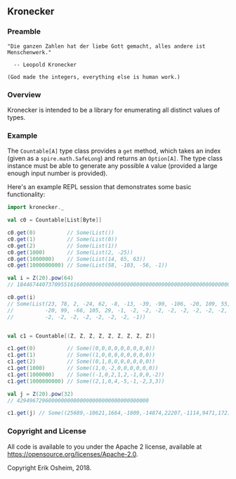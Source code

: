 ## Kronecker

### Preamble

```
"Die ganzen Zahlen hat der liebe Gott gemacht, alles andere ist Menschenwerk."

  -- Leopold Kronecker

(God made the integers, everything else is human work.)
```

### Overview

Kronecker is intended to be a library for enumerating all distinct
values of types.

### Example

The `Countable[A]` type class provides a `get` method, which takes an
index (given as a `spire.math.SafeLong`) and returns an `Option[A]`.
The type class instance must be able to generate any possible `A`
value (provided a large enough input number is provided).

Here's an example REPL session that demonstrates some basic
functionality:

```scala
import kronecker._

val c0 = Countable[List[Byte]]

c0.get(0)          // Some(List())
c0.get(1)          // Some(List(0))
c0.get(2)          // Some(List(1))
c0.get(1000)       // Some(List(2, -25))
c0.get(1000000)    // Some(List(14, 65, 63))
c0.get(1000000000) // Some(List(58, -103, -56, -1))

val i = Z(20).pow(64)
// 184467440737095516160000000000000000000000000000000000000000000000000000000000000000

c0.get(i)
// Some(List(23, 78, 2, -24, 62, -8, -13, -39, -90, -106, -20, 109, 55,
//          -20, 99, -66, 105, 29, -1, -2, -2, -2, -2, -2, -2, -2, -2,
//          -2, -2, -2, -2, -2, -2, -2, -1))


val c1 = Countable[(Z, Z, Z, Z, Z, Z, Z, Z, Z)]

c1.get(0)          // Some((0,0,0,0,0,0,0,0,0))
c1.get(1)          // Some((1,0,0,0,0,0,0,0,0))
c1.get(2)          // Some((0,1,0,0,0,0,0,0,0))
c1.get(1000)       // Some((1,0,-2,0,0,0,0,0,0))
c1.get(1000000)    // Some((-1,0,2,1,2,-1,0,0,-2))
c1.get(1000000000) // Some((2,1,0,4,-5,-1,-2,3,3))

val j = Z(20).pow(32)
// 429496729600000000000000000000000000000000

c1.get(j) // Some((25689,-10621,1664,-1809,-14874,22207,-1114,9471,172))
```

### Copyright and License

All code is available to you under the Apache 2 license, available at
https://opensource.org/licenses/Apache-2.0.

Copyright Erik Osheim, 2018.

